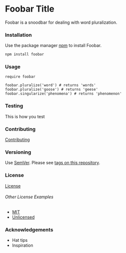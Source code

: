 # Foobar Title

Foobar is a snoodbar for dealing with word pluralization.

### Installation

Use the package manager [npm](https://www.npmjs.com/get-npm) to install Foobar.

```bash
npm install foobar
```

### Usage

```npm
require foobar

foobar.pluralize('word') # returns 'words'
foobar.pluralize('goose') # returns 'geese'
foobar.singularize('phenomena') # returns 'phenomenon'
```

### Testing
This is how you test

### Contributing
[Contributing](CONTRIBUTING.md)

### Versioning
Use [SemVer](http://semver.org/). Please see [tags on this repository](https://github.com/your/project/tags). 

### License
[License](LICENSE.md)

###### Other License Examples
* [MIT](https://choosealicense.com/licenses/mit/)<br/>
* [Unlicensed](https://unlicense.org)

### Acknowledgements
* Hat tips
* Inspiration
